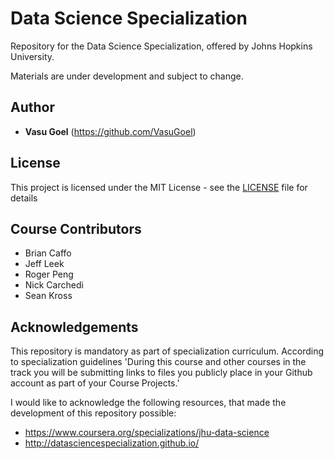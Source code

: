 # Data Science Specialization

Repository for the Data Science Specialization, offered by Johns Hopkins University.

Materials are under development and subject to change.

## Author

* **Vasu Goel** (https://github.com/VasuGoel)


## License

This project is licensed under the MIT License - see the [LICENSE](https://github.com/VasuGoel/data-science-jhu/blob/master/LICENSE) file for details


## Course Contributors

* Brian Caffo
* Jeff Leek
* Roger Peng
* Nick Carchedi
* Sean Kross


## Acknowledgements

This repository is mandatory as part of specialization curriculum. According to specialization guidelines 'During this course and other courses in the track you will be submitting links to files you publicly place in your Github account as part of your Course Projects.'

I would like to acknowledge the following resources, that made the development of this repository possible: 
 * https://www.coursera.org/specializations/jhu-data-science
 * http://datasciencespecialization.github.io/
